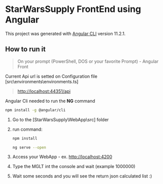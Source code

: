 
# StarWarsSupply FrontEnd using Angular

This project was generated with [Angular CLI](https://github.com/angular/angular-cli) version 11.2.1.

## How to run it

> On your prompt (PowerShell, DOS or your favorite Prompt) - Angular Front

Current Api url is setted on Configuration file [src\environments\environments.ts]
> <http://localhost:44351/api>

Angular Cli needed to run the **NG** command

```sh
npm install -g @angular/cli
```

1) Go to the [StarWarsSupply\WebApp\src] folder
2) run command:

    ```sh
    npm install

    ng serve --open
    ````

3) Access your WebApp - ex. <http://localhost:4200>
4) Type the MGLT int the console and wait (example 1000000)
5) Wait some seconds and you will see the return json calculated list :)
